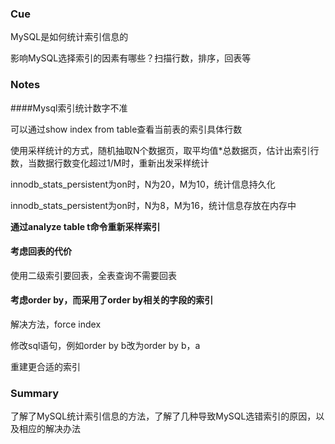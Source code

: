 ### Cue

MySQL是如何统计索引信息的

影响MySQL选择索引的因素有哪些？扫描行数，排序，回表等

### Notes

####Mysql索引统计数字不准

可以通过show index from table查看当前表的索引具体行数

使用采样统计的方式，随机抽取N个数据页，取平均值*总数据页，估计出索引行数，当数据行数变化超过1/M时，重新出发采样统计

innodb_stats_persistent为on时，N为20，M为10，统计信息持久化

innodb_stats_persistent为on时，N为8，M为16，统计信息存放在内存中

**通过analyze table t命令重新采样索引**

#### 考虑回表的代价

使用二级索引要回表，全表查询不需要回表

#### 考虑order by，而采用了order by相关的字段的索引

解决方法，force index

修改sql语句，例如order by b改为order by b，a

重建更合适的索引

### Summary

了解了MySQL统计索引信息的方法，了解了几种导致MySQL选错索引的原因，以及相应的解决办法

